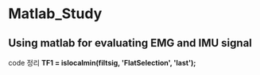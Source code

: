# Matlab_Study
Using matlab for evaluating EMG and IMU signal
--------
code 정리
**TF1 = islocalmin(filtsig, 'FlatSelection', 'last');**
